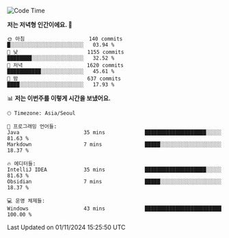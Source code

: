   <!--START_SECTION:waka-->
![Code Time](http://img.shields.io/badge/Code%20Time-436%20hrs%2026%20mins-blue)

**저는 저녁형 인간이에요. 🦉** 

```text
🌞 아침                     140 commits         █░░░░░░░░░░░░░░░░░░░░░░░░   03.94 % 
🌆 낮　                     1155 commits        ████████░░░░░░░░░░░░░░░░░   32.52 % 
🌃 저녁                     1620 commits        ███████████░░░░░░░░░░░░░░   45.61 % 
🌙 밤　                     637 commits         ████░░░░░░░░░░░░░░░░░░░░░   17.93 % 
```


📊 **저는 이번주를 이렇게 시간을 보냈어요.** 

```text
🕑︎ Timezone: Asia/Seoul

💬 프로그래밍 언어들: 
Java                     35 mins             ████████████████████░░░░░   81.63 % 
Markdown                 7 mins              █████░░░░░░░░░░░░░░░░░░░░   18.37 % 

🔥 에디터들: 
IntelliJ IDEA            35 mins             ████████████████████░░░░░   81.63 % 
Obsidian                 7 mins              █████░░░░░░░░░░░░░░░░░░░░   18.37 % 

💻 운영 체제들: 
Windows                  43 mins             █████████████████████████   100.00 % 
```


 Last Updated on 01/11/2024 15:25:50 UTC
<!--END_SECTION:waka-->
